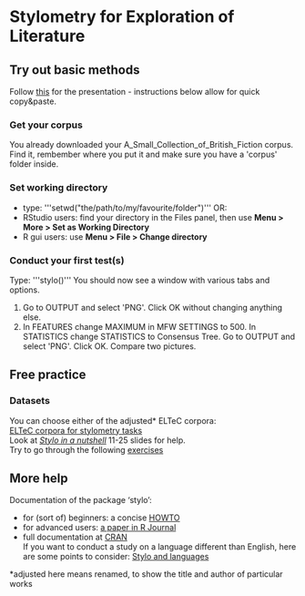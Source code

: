 # Stylometry for Exploration of Literature
  
## Try out basic methods
Follow [this](https://computationalstylistics.github.io/stylo_nutshell/#preparing-a-corpus) for the presentation -  instructions below allow for quick copy&paste.
### Get your corpus
You already downloaded your A_Small_Collection_of_British_Fiction corpus.  
Find it, rembember where you put it and make sure you have a 'corpus' folder inside.

### Set working directory
* type: '''setwd("the/path/to/my/favourite/folder")'''
OR:
* RStudio users: find your directory in the Files panel, then use **Menu > More > Set as Working Directory**
* R gui users: use **Menu > File > Change directory**

### Conduct your first test(s)
Type: '''stylo()'''
You should now see a window with various tabs and options.
1. Go to OUTPUT and select 'PNG'. Click OK without changing anything else.
2. In FEATURES change MAXIMUM in MFW SETTINGS to 500. In STATISTICS change STATISTICS to Consensus Tree. Go to OUTPUT and select 'PNG'. Click OK.
Compare two pictures.


## Free practice
### Datasets
You can choose either of the adjusted* ELTeC corpora:  
[ELTeC corpora for stylometry tasks](https://github.com/JoannaBy/Stylo-in-Galway/tree/master/ELTeC-corpora)  
Look at *[Stylo in a nutshell](https://computationalstylistics.github.io/stylo_nutshell/)* 11-25 slides for help.   
Try to go through the following [exercises](https://github.com/JoannaBy/Stylo-in-Galway/blob/master/exercises.md)  

## More help
Documentation of the package ‘stylo’:
* for (sort of) beginners: a concise [HOWTO](https://sites.google.com/site/computationalstylistics/stylo/stylo_howto.pdf)
* for advanced users: [a paper in R Journal](https://journal.r-project.org/archive/2016/RJ-2016-007/RJ-2016-007.pdf)
* full documentation at [CRAN](https://cran.r-project.org/web/packages/stylo/stylo.pdf)  
If you want to conduct a study on a language different than English, here are some points to consider:
[Stylo and languages](https://computationalstylistics.github.io/blog/stylo_and_languages/)


*adjusted here means renamed, to show the title and author of particular works

